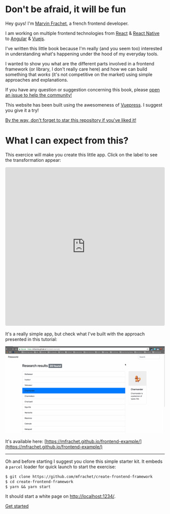 # Don't be afraid, it will be fun

Hey guys! I'm [Marvin Frachet](https://www.linkedin.com/in/marvin-frachet-49165365/), a french frontend developer.

I am working on multiple frontend technologies from [React](https://reactjs.org/) & [React Native](https://facebook.github.io/react-native/) to [Angular](https://angular.io/) & [Vuejs](https://vuejs.org/).

I've written this little book because I'm really (and you seem too) interested in understanding what's happening under the
hood of my everyday tools.

I wanted to show you what are the different parts involved in a frontend framework (or library, I don't really care here)
and how we can build something that _works_ (it's not competitive on the market) using simple approaches and explanations.

If you have any question or suggestion concerning this book, please [open an issue to help the community!](https://github.com/mfrachet/create-frontend-framework/issues?q=is%3Aissue+is%3Aopen+sort%3Aupdated-desc)

This website has been built using the awesomeness of [Vuepress](https://vuepress.vuejs.org/). I suggest you give it a try!

[By the way, don't forget to star this repository if you've liked it!](https://github.com/mfrachet/create-frontend-framework)

# What I can expect from this?

This exercice will make you create this little app. Click on the label to see the transformation appear:

<iframe src="https://codesandbox.io/embed/5zjpv8zl8p" style="width:100%; height:500px; border:0; border-radius: 4px; overflow:hidden;" sandbox="allow-modals allow-forms allow-popups allow-scripts allow-same-origin"></iframe>

It's a really simple app, but check what I've built with the approach presented in this tutorial:

![Pokeworld!](./example.gif)

It's available here: [https://mfrachet.github.io/frontend-example/](https://mfrachet.github.io/frontend-example/)

---

Oh and before starting I suggest you clone this simple starter kit. It embeds a `parcel` loader for quick launch to start the exercise:

```
$ git clone https://github.com/mfrachet/create-frontend-framework
$ cd create-frontend-framework
$ yarn && yarn start
```

It should start a white page on [http://localhost:1234/](http://localhost:1234/).

[Get started](/templating/intro.html)
